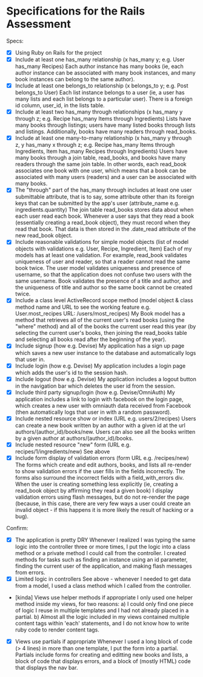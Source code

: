 # Specifications for the Rails Assessment

Specs:
- [x] Using Ruby on Rails for the project
- [x] Include at least one has_many relationship (x has_many y; e.g. User has_many Recipes) Each author instance has many books (ie, each author instance can be associated with many book instances, and many book instances can belong to the same author).
- [x] Include at least one belongs_to relationship (x belongs_to y; e.g. Post belongs_to User) Each list instance belongs to a user (ie, a user has many lists and each list belongs to a particular user). There is a  foreign id column, user_id, in the lists table. 
- [x] Include at least two has_many through relationships (x has_many y through z; e.g. Recipe has_many Items through Ingredients) Lists have many books through listings; users have many listed books through lists and listings. Additionally, books have many readers through read_books.
- [x] Include at least one many-to-many relationship (x has_many y through z, y has_many x through z; e.g. Recipe has_many Items through Ingredients, Item has_many Recipes through Ingredients) Users have many books through a join table, read_books, and books have many readers through the same join table. In other words, each read_book associates one book with one user, which means that a book can be associated with many users (readers) and a user can be associated with many books.
- [x] The "through" part of the has_many through includes at least one user submittable attribute, that is to say, some attribute other than its foreign keys that can be submitted by the app's user (attribute_name e.g. ingredients.quantity) The join table read_books stores data about when each user read each book. Whenever a user says that they read a book (essentially creating a read_book object), they must record when they read that book. That data is then stored in the .date_read attribute of the new read_book object.
- [x] Include reasonable validations for simple model objects (list of model objects with validations e.g. User, Recipe, Ingredient, Item) Each of my models has at least one validation. For example, read_book validates uniqueness of user and reader, so that a reader cannot read the same book twice. The user model validates uniqueness and presence of username, so that the application does not confuse two users with the same username. Book validates the presence of a title and author, and the uniqueness of title and author so the same book cannot be created twice.
- [x] Include a class level ActiveRecord scope method (model object & class method name and URL to see the working feature e.g. User.most_recipes URL: /users/most_recipes) My Book model has a method that retrieves all of the current user's read books (using the "where" method) and all of the books the current user read this year (by selecting the current user's books, then joining the read_books table and selecting all books read after the beginning of the year).
- [x] Include signup (how e.g. Devise) My application has a sign up page which saves a new user instance to the database and automatically logs that user in.
- [x] Include login (how e.g. Devise) My application includes a login page which adds the user's id to the session hash.
- [x] Include logout (how e.g. Devise) My application includes a logout button in the navigation bar which deletes the user id from the session.
- [x] Include third party signup/login (how e.g. Devise/OmniAuth) My application includes a link to login with facebook on the login page, which creates a new user with omniauth data received from Facebook (then automatically logs that user in with a random password).
- [x] Include nested resource show or index (URL e.g. users/2/recipes) Users can create a new book written by an author with a given id at the url authors/(author_id)/books/new. Users can also see all the books written by a given author at authors/(author_id)/books.
- [x] Include nested resource "new" form (URL e.g. recipes/1/ingredients/new) See above
- [x] Include form display of validation errors (form URL e.g. /recipes/new) The forms which create and edit authors, books, and lists all re-render to show validation errors if the user fills in the fields incorrectly. The forms also surround the incorrect fields with a field_with_errors div. When the user is creating something less explicitly (ie, creating a read_book object by affirming they read a given book) I display validation errors using flash messages, but do not re-render the page (because, in this case, there are very few ways a user could create an invalid object - if this happens it is more likely the result of hacking or a bug).

Confirm:
- [x] The application is pretty DRY Whenever I realized I was typing the same logic into the controller three or more times, I put the logic into a class method or a private method I could call from the controller. I created methods for tasks such as finding an instance using an id parameter, finding the current user of the application, and making flash messages from errors.
- [x] Limited logic in controllers See above - whenever I needed to get data from a model, I used a class method which I called from the controller.
- [kinda] Views use helper methods if appropriate I only used one helper method inside my views, for two reasons: a) I could only find one piece of logic I reuse in multiple templates and I had not already placed in a partial. b) Almost all the logic included in my views contained multiple content tags within 'each' statements, and I do not know how to write ruby code to render content tags. 
- [x] Views use partials if appropriate Whenever I used a long block of code (> 4 lines) in more than one template, I put the form into a partial. Partials include forms for creating and editting new books and lists, a block of code that displays errors, and a block of (mostly HTML) code that displays the nav bar.
